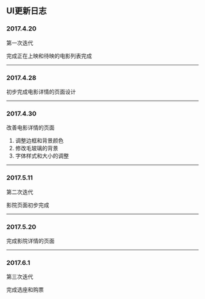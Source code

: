 ## UI更新日志

### 2017.4.20
第一次迭代

完成正在上映和待映的电影列表完成
***

### 2017.4.28
初步完成电影详情的页面设计
***

### 2017.4.30
改善电影详情的页面
1. 调整边框和背景颜色
2. 修改毛玻璃的背景
3. 字体样式和大小的调整
***


### 2017.5.11
第二次迭代

影院页面初步完成
***

### 2017.5.20

完成影院详情的页面

***

### 2017.6.1
第三次迭代

完成选座和购票

